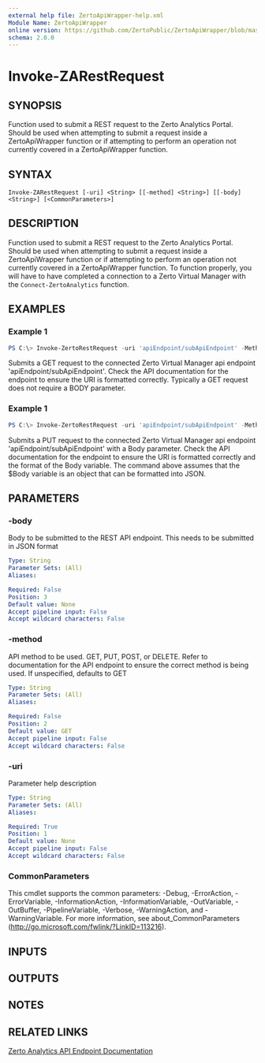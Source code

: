 ```yaml
---
external help file: ZertoApiWrapper-help.xml
Module Name: ZertoApiWrapper
online version: https://github.com/ZertoPublic/ZertoApiWrapper/blob/master/docs/Invoke-ZARestRequest.md
schema: 2.0.0
---
```


# Invoke-ZARestRequest

## SYNOPSIS
Function used to submit a REST request to the Zerto Analytics Portal. Should be used when attempting to submit a request inside a ZertoApiWrapper function or if attempting to perform an operation not currently covered in a ZertoApiWrapper function.

## SYNTAX

```
Invoke-ZARestRequest [-uri] <String> [[-method] <String>] [[-body] <String>] [<CommonParameters>]
```

## DESCRIPTION
Function used to submit a REST request to the Zerto Analytics Portal. Should be used when attempting to submit a request inside a ZertoApiWrapper function or if attempting to perform an operation not currently covered in a ZertoApiWrapper function. To function properly, you will have to have completed a connection to a Zerto Virtual Manager with the `Connect-ZertoAnalytics` function.

## EXAMPLES

### Example 1
```powershell
PS C:\> Invoke-ZertoRestRequest -uri 'apiEndpoint/subApiEndpoint' -Method GET
```

Submits a GET request to the connected Zerto Virtual Manager api endpoint 'apiEndpoint/subApiEndpoint'. Check the API documentation for the endpoint to ensure the URI is formatted correctly. Typically a GET request does not require a BODY parameter.

### Example 1
```powershell
PS C:\> Invoke-ZertoRestRequest -uri 'apiEndpoint/subApiEndpoint' -Method POST -Body $Body
```

Submits a PUT request to the connected Zerto Virtual Manager api endpoint 'apiEndpoint/subApiEndpoint' with a Body parameter. Check the API documentation for the endpoint to ensure the URI is formatted correctly and the format of the Body variable. The command above assumes that the $Body variable is an object that can be formatted into JSON.

## PARAMETERS

### -body
Body to be submitted to the REST API endpoint.
This needs to be submitted in JSON format

```yaml
Type: String
Parameter Sets: (All)
Aliases:

Required: False
Position: 3
Default value: None
Accept pipeline input: False
Accept wildcard characters: False
```

### -method
API method to be used.
GET, PUT, POST, or DELETE.
Refer to documentation for the API endpoint to ensure the correct method is being used.
If unspecified, defaults to GET

```yaml
Type: String
Parameter Sets: (All)
Aliases:

Required: False
Position: 2
Default value: GET
Accept pipeline input: False
Accept wildcard characters: False
```

### -uri
Parameter help description

```yaml
Type: String
Parameter Sets: (All)
Aliases:

Required: True
Position: 1
Default value: None
Accept pipeline input: False
Accept wildcard characters: False
```

### CommonParameters
This cmdlet supports the common parameters: -Debug, -ErrorAction, -ErrorVariable, -InformationAction, -InformationVariable, -OutVariable, -OutBuffer, -PipelineVariable, -Verbose, -WarningAction, and -WarningVariable. For more information, see about_CommonParameters (http://go.microsoft.com/fwlink/?LinkID=113216).

## INPUTS

## OUTPUTS

## NOTES

## RELATED LINKS

[Zerto Analytics API Endpoint Documentation](https://docs.api.zerto.com/)
